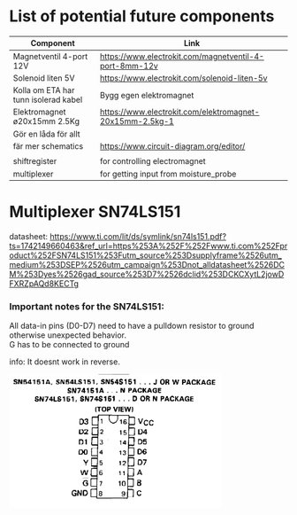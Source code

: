 List of potential future components
=====================================

| Component                            | Link     |
|--------------------------------------|----------|
| Magnetventil 4-port 12V              | https://www.electrokit.com/magnetventil-4-port-8mm-12v        |
| Solenoid liten 5V                    | https://www.electrokit.com/solenoid-liten-5v                  |
| Kolla om ETA har  tunn isolerad kabel| Bygg egen elektromagnet        |  
| Elektromagnet ø20x15mm 2.5Kg         | https://www.electrokit.com/elektromagnet-20x15mm-2.5kg-1      |
| Gör en låda för allt                 |      |
|fär mer schematics		       | https://www.circuit-diagram.org/editor/|
|||
|shiftregister|for controlling electromagnet|
|multiplexer|for getting input from moisture_probe|


# Multiplexer SN74LS151  

datasheet: https://www.ti.com/lit/ds/symlink/sn74ls151.pdf?ts=1742149660463&ref_url=https%253A%252F%252Fwww.ti.com%252Fproduct%252FSN74LS151%253Futm_source%253Dsupplyframe%2526utm_medium%253DSEP%2526utm_campaign%253Dnot_alldatasheet%2526DCM%253Dyes%2526gad_source%253D7%2526dclid%253DCKCXytL2jowDFXRZpAQd8KECTg  

### Important notes for the SN74LS151:  
All data-in pins (D0-D7) need to have a pulldown resistor to ground otherwise unexpected behavior.  
G has to be connected to ground  

info: It doesnt work in reverse.

![SN74LS151_description](SN74LS151_description.png)
